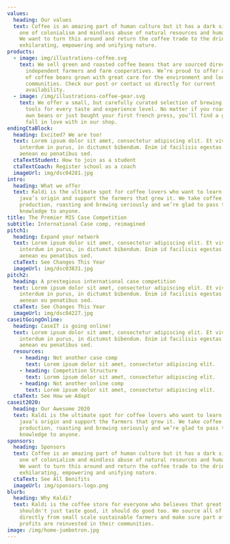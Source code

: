 ```yaml
---
values:
  heading: Our values
  text: Coffee is an amazing part of human culture but it has a dark side too –
    one of colonialism and mindless abuse of natural resources and human lives.
    We want to turn this around and return the coffee trade to the drink’s
    exhilarating, empowering and unifying nature.
products:
  - image: img/illustrations-coffee.svg
    text: We sell green and roasted coffee beans that are sourced directly from
      independent farmers and farm cooperatives. We’re proud to offer a variety
      of coffee beans grown with great care for the environment and local
      communities. Check our post or contact us directly for current
      availability.
  - image: /img/illustrations-coffee-gear.svg
    text: We offer a small, but carefully curated selection of brewing gear and
      tools for every taste and experience level. No matter if you roast your
      own beans or just bought your first french press, you’ll find a gadget to
      fall in love with in our shop.
endingCtaBlock:
  heading: Excited? We are too!
  text: Lorem ipsum dolor sit amet, consectetur adipiscing elit. Et vivamus
    interdum in purus, in dictumst bibendum. Enim id facilisis egestas mauris
    aenean eu penatibus sed.
  ctaTextStudent: How to join as a student
  ctaTextCoach: Register school as a coach
  imageUrl: img/dsc04281.jpg
intro:
  heading: What we offer
  text: Kaldi is the ultimate spot for coffee lovers who want to learn about their
    java’s origin and support the farmers that grew it. We take coffee
    production, roasting and brewing seriously and we’re glad to pass that
    knowledge to anyone.
title: The Premier MIS Case Competition
subtitle: International Case comp, reimagined
pitch1:
  heading: Expand your network
  text: Lorem ipsum dolor sit amet, consectetur adipiscing elit. Et vivamus
    interdum in purus, in dictumst bibendum. Enim id facilisis egestas mauris
    aenean eu penatibus sed.
  ctaText: See Changes This Year
  imageUrl: img/dsc03831.jpg
pitch2:
  heading: A prestegious international case competition
  text: Lorem ipsum dolor sit amet, consectetur adipiscing elit. Et vivamus
    interdum in purus, in dictumst bibendum. Enim id facilisis egestas mauris
    aenean eu penatibus sed.
  ctaText: See Changes This Year
  imageUrl: img/dsc04227.jpg
caseitGoingOnline:
  heading: CaseIT is going online!
  text: Lorem ipsum dolor sit amet, consectetur adipiscing elit. Et vivamus
    interdum in purus, in dictumst bibendum. Enim id facilisis egestas mauris
    aenean eu penatibus sed.
  resources:
    - heading: Not another case comp
      text: Lorem ipsum dolor sit amet, consectetur adipiscing elit.
    - heading: Competition Structure
      text: Lorem ipsum dolor sit amet, consectetur adipiscing elit.
    - heading: Not another online comp
      text: Lorem ipsum dolor sit amet, consectetur adipiscing elit.
  ctaText: See How we Adapt
caseit2020:
  heading: Our Awesome 2020
  text: Kaldi is the ultimate spot for coffee lovers who want to learn about their
    java’s origin and support the farmers that grew it. We take coffee
    production, roasting and brewing seriously and we’re glad to pass that
    knowledge to anyone.
sponsors:
  heading: Sponsors
  text: Coffee is an amazing part of human culture but it has a dark side too –
    one of colonialism and mindless abuse of natural resources and human lives.
    We want to turn this around and return the coffee trade to the drink’s
    exhilarating, empowering and unifying nature.
  ctaText: See All Benifits
  imageUrl: img/sponsors-logo.png
blurb:
  heading: Why Kaldi?
  text: Kaldi is the coffee store for everyone who believes that great coffee
    shouldn't just taste good, it should do good too. We source all of our beans
    directly from small scale sustainable farmers and make sure part of the
    profits are reinvested in their communities.
image: /img/home-jumbotron.jpg
---
```

